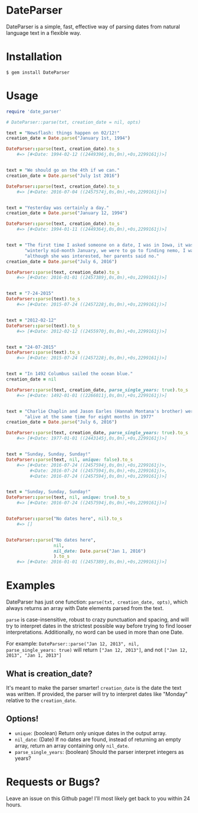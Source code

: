 # DateParser

DateParser is a simple, fast, effective way of parsing dates from natural language
text in a flexible way.

# Installation
```
$ gem install DateParser
```

# Usage
```ruby
require 'date_parser'

# DateParser::parse(txt, creation_date = nil, opts)

text = "Newsflash: things happen on 02/12!"
creation_date = Date.parse("January 1st, 1994")

DateParser::parse(text, creation_date).to_s
    #=> [#<Date: 1994-02-12 ((2449396j,0s,0n),+0s,2299161j)>]


text = "We should go on the 4th if we can."
creation_date = Date.parse("July 1st 2016")

DateParser::parse(text, creation_date).to_s
    #=> [#<Date: 2016-07-04 ((2457574j,0s,0n),+0s,2299161j)>]


text = "Yesterday was certainly a day."
creation_date = Date.parse("January 12, 1994")

DateParser::parse(text, creation_date).to_s
    #=> [#<Date: 1994-01-11 ((2449364j,0s,0n),+0s,2299161j)>]


text = "The first time I asked someone on a date, I was in Iowa, it was a " +
       "winterly mid-month January, we were to go to finding nemo, I was 9, and " +
       "although she was interested, her parents said no."
creation_date = Date.parse("July 6, 2016")

DateParser::parse(text, creation_date).to_s
    #=> [#<Date: 2016-01-01 ((2457389j,0s,0n),+0s,2299161j)>]


text = "7-24-2015"
DateParser::parse(text).to_s
    #=> [#<Date: 2015-07-24 ((2457228j,0s,0n),+0s,2299161j)>]


text = "2012-02-12"
DateParser::parse(text).to_s
    #=> [#<Date: 2012-02-12 ((2455970j,0s,0n),+0s,2299161j)>]


text = "24-07-2015"
DateParser::parse(text).to_s
    #=> [#<Date: 2015-07-24 ((2457228j,0s,0n),+0s,2299161j)>]


text = "In 1492 Columbus sailed the ocean blue."
creation_date = nil

DateParser::parse(text, creation_date, parse_single_years: true).to_s
    #=> [#<Date: 1492-01-01 ((2266011j,0s,0n),+0s,2299161j)>]


text = "Charlie Chaplin and Jason Earles (Hannah Montana's brother) were " +
       "alive at the same time for eight months in 1977"
creation_date = Date.parse("July 6, 2016")

DateParser::parse(text, creation_date, parse_single_years: true).to_s
    #=> [#<Date: 1977-01-01 ((2443145j,0s,0n),+0s,2299161j)>]


text = "Sunday, Sunday, Sunday!"
DateParser::parse(text, nil, unique: false).to_s
    #=> [#<Date: 2016-07-24 ((2457594j,0s,0n),+0s,2299161j)>, 
         #<Date: 2016-07-24 ((2457594j,0s,0n),+0s,2299161j)>, 
         #<Date: 2016-07-24 ((2457594j,0s,0n),+0s,2299161j)>]


text = "Sunday, Sunday, Sunday!"
DateParser::parse(text, nil, unique: true).to_s
    #=> [#<Date: 2016-07-24 ((2457594j,0s,0n),+0s,2299161j)>]


DateParser::parse("No dates here", nil).to_s
    #=> []


DateParser::parse("No dates here", 
                  nil, 
                  nil_date: Date.parse("Jan 1, 2016")
                  ).to_s
    #=> [#<Date: 2016-01-01 ((2457389j,0s,0n),+0s,2299161j)>]
```

# Examples

DateParser has just one function: `parse(txt, creation_date, opts)`, which
always returns an array with Date elements parsed from the text.

`parse` is case-insensitive, robust to crazy punctuation and spacing, and will 
try to interpret dates in the strictest possible way before trying to find 
looser interpretations. Additionally, no word can be used in more than one
Date.

For example: `DateParser::parse("Jan 12, 2013", nil, parse_single_years: true)` 
will return `["Jan 12, 2013"]`, and not `["Jan 12, 2013", "Jan 1, 2013"]`

## What is creation_date?
It's meant to make the parser smarter! `creation_date` is the date the text was
written. If provided, the parser will try to interpret dates like "Monday" relative
to the `creation_date`.

## Options!
* `unique`: (boolean) Return only unique dates in the output array.
* `nil_date`: (Date) If no dates are found, instead of returning an empty array,
return an array containing only `nil_date`.
* `parse_single_years`: (boolean) Should the parser interpret integers as years?

# Requests or Bugs?
Leave an issue on this Github page! I'll most likely get back to you within 24
hours.